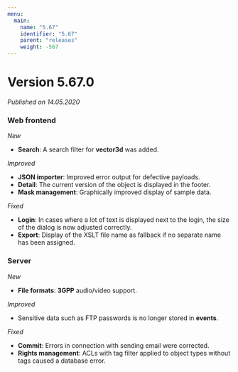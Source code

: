 ```yaml
---
menu:
  main:
    name: "5.67"
    identifier: "5.67"
    parent: "releases"
    weight: -567
---
```


# Version 5.67.0

*Published on 14.05.2020*

### Web frontend

*New*

- **Search**: A search filter for **vector3d** was added.

*Improved*

- **JSON importer**: Improved error output for defective payloads.
- **Detail**: The current version of the object is displayed in the footer.
- **Mask management**: Graphically improved display of sample data.

*Fixed*

- **Login**: In cases where a lot of text is displayed next to the login, the size of the dialog is now adjusted correctly.
- **Export**: Display of the XSLT file name as fallback if no separate name has been assigned.

### Server

*New*

- **File formats**: **3GPP** audio/video support.

*Improved*

- Sensitive data such as FTP passwords is no longer stored in **events**.

*Fixed*

- **Commit**: Errors in connection with sending email were corrected.
- **Rights management**: ACLs with tag filter applied to object types without tags caused a database error.
